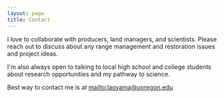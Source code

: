 ```yaml
---
layout: page
title: Contact
---
```

I love to collaborate with producers, land managers, and scientists. Please reach out to discuss about any range management and restoration issues and project ideas.

I'm also always open to talking to local high school and college students about research opportunities and my pathway to science.

Best way to contact me is at <mailto:laoyama@uoregon.edu>
